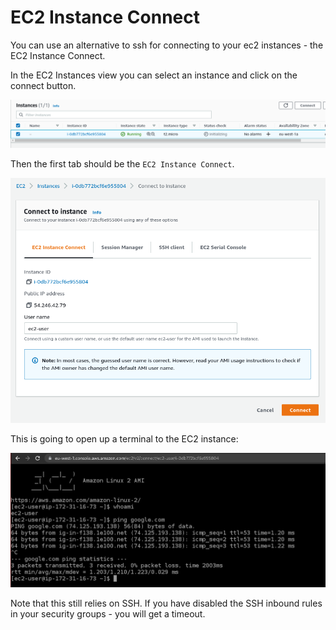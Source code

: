 # EC2 Instance Connect

You can use an alternative to ssh for connecting to your ec2 instances - the EC2 Instance Connect.

In the EC2 Instances view you can select an instance and click on the connect button.

![](img/2021-09-07-17-47-25.png)

Then the first tab should be the `EC2 Instance Connect`.

![](img/2021-09-07-17-48-02.png)

This is going to open up a terminal to the EC2 instance:

![](img/2021-09-07-17-49-20.png)

Note that this still relies on SSH. If you have disabled the SSH inbound rules in your security groups - you will get a timeout.